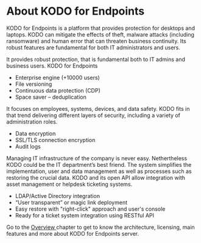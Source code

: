 # About KODO for Endpoints

KODO for Endpoints is a platform that provides protection for desktops and laptops. KODO can mitigate the effects of theft, malware attacks \(including ransomware\) and human error that can threaten business continuity. Its robust features are fundamental for both IT administrators and users.

It provides robust protection, that is fundamental both to IT admins and business users. KODO for Endpoints 

* Enterprise engine \(+10000 users\)
* File versioning
* Continuous data protection \(CDP\)
* Space saver – deduplication

It focuses on employees, systems, devices, and data safety. KODO fits in that trend delivering different layers of security, including a variety of administration roles.

* Data encryption
* SSL/TLS connection encryption
* Audit logs

Managing IT infrastructure of the company is never easy. Nethertheless KODO could be the IT department’s best friend. The system simplifies the implementation, user and data management as well as processes such as restoring the crucial data. KODO and its open API allow integration with asset management or helpdesk ticketing systems.

* LDAP/Active Directory integration
* “User transparent” or magic link deployment
* Easy restore with "right-click" approach and user's console
* Ready for a ticket system integration using RESTful API

Go to the [Overview ](first-steps/)chapter to get to know the architecture, licensing, main features and more about KODO for Endpoints server.

